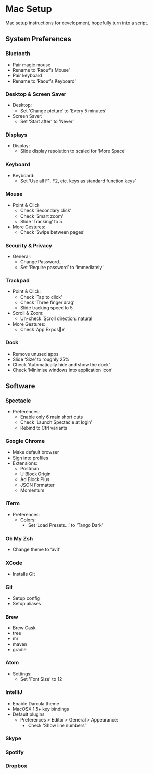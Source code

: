 Mac Setup
=========

Mac setup instructions for development, hopefully turn into a script.

System Preferences
------------------

### Bluetooth
- Pair magic mouse
- Rename to ‘Raouf’s Mouse’
- Pair keyboard
- Rename to ‘Raouf’s Keyboard'

### Desktop & Screen Saver
- Desktop:
    - Set ‘Change picture’ to  'Every 5 minutes'
- Screen Saver:
    - Set ‘Start after’ to 'Never'

### Displays
- Display:
    - Slide display resolution to scaled for ‘More Space’

### Keyboard
- Keyboard:
    - Set ‘Use all F1, F2, etc. keys as standard function keys’

### Mouse
- Point & Click
    - Check ‘Secondary click’
    - Check ‘Smart zoom'
    - Slide ‘Tracking’ to 5
- More Gestures:
    - Check ’Swipe between pages'

### Security & Privacy
- General:
    - Change Password...
    - Set ‘Require password’ to ‘immediately'

### Trackpad
- Point & Click:
    - Check 'Tap to click’
    - Check ’Three finger drag’
    - Slide tracking speed to 5
- Scroll & Zoom:
    - Un-check ’Scroll direction: natural
- More Gestures:
    - Check ‘App Expose'

### Dock
- Remove unused apps
- Slide ‘Size' to roughly 25%
- Check ‘Automatically hide and show the dock’
- Check ‘Minimise windows into application icon'

Software
--------

### Spectacle
- Preferences:
    - Enable only 6 main short cuts
    - Check 'Launch Spectacle at login’
    - Rebind to Ctrl variants

### Google Chrome
- Make default browser
- Sign into profiles
- Extensions:
    - Postman
    - U Block Origin
    - Ad Block Plus
    - JSON Formatter
    - Momentum

### iTerm
- Preferences:
    - Colors:
        - Set ‘Load Presets…’ to ‘Tango Dark'

### Oh My Zsh
- Change theme to ‘avit'

### XCode
- Installs Git

### Git
- Setup config
- Setup aliases

### Brew
- Brew Cask
- tree
- mr
- maven
- gradle

### Atom
- Settings:
    - Set 'Font Size' to 12

### IntelliJ
- Enable Darcula theme
- MacOSX 1.5+ key bindings
- Default plugins
    - Preferences > Editor > General > Appearance:
        - Check 'Show line numbers'

### Skype
### Spotify
### Dropbox